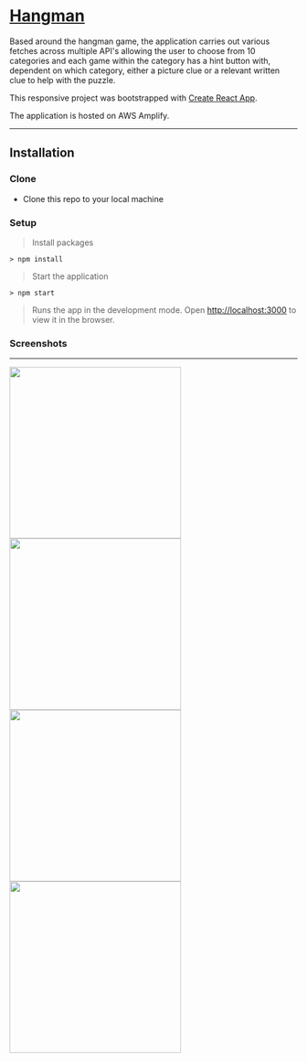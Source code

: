 # [Hangman](https://main.dcr5s95bldpus.amplifyapp.com/)

Based around the hangman game, the application carries out various fetches across multiple API's allowing the user to choose from 10 categories and each game within the category has a hint button with, dependent on which category, either a picture clue or a relevant written clue to help with the puzzle.

This responsive project was bootstrapped with [Create React App](https://github.com/facebook/create-react-app). 

The application is hosted on AWS Amplify.

---

## Installation

### Clone

- Clone this repo to your local machine 

### Setup

> Install packages

```shell
> npm install
```

> Start the application

```shell
> npm start
```

> Runs the app in the development mode. Open [http://localhost:3000](http://localhost:3000) to view it in the browser.


### Screenshots

---

<img src="https://user-images.githubusercontent.com/56137428/117280017-18206d00-ae5a-11eb-9faa-bb6e2f5ff597.png" width="300"><img src="https://user-images.githubusercontent.com/56137428/117280420-7c433100-ae5a-11eb-8bdc-a5660b364038.png" width="300"><img src="https://user-images.githubusercontent.com/56137428/117280750-d217d900-ae5a-11eb-8fe6-eeac04f38965.png" width="300"><img src="https://user-images.githubusercontent.com/56137428/117281438-8d407200-ae5b-11eb-91a4-92e17d1738a2.png" width="300">

